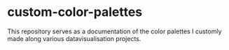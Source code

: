 # custom-color-palettes
This repository serves as a documentation of the color palettes I customly made along various datavisualisation projects.



